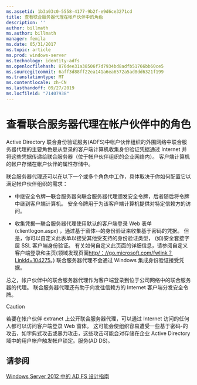 ```yaml
---
ms.assetid: 1b3a03c0-5558-4177-9b2f-e9d6ce3271cd
title: 查看联合服务器代理在帐户伙伴中的角色
description: ''
author: billmath
ms.author: billmath
manager: femila
ms.date: 05/31/2017
ms.topic: article
ms.prod: windows-server
ms.technology: identity-adfs
ms.openlocfilehash: 876dee31a38506f7d7934bd8adfb51766bb60ce5
ms.sourcegitcommit: 6aff3d88ff22ea141a6ea6572a5ad8dd6321f199
ms.translationtype: MT
ms.contentlocale: zh-CN
ms.lasthandoff: 09/27/2019
ms.locfileid: "71407938"
---
```

# <a name="review-the-role-of-the-federation-server-proxy-in-the-account-partner"></a>查看联合服务器代理在帐户伙伴中的角色

Active Directory 联合身份验证服务\(ADFS\)中帐户伙伴组织的外围网络中联合服务器代理的主要角色是从登录的客户端计算机收集身份验证凭据通过 Internet 并将这些凭据传递给联合服务器（位于帐户伙伴组织的企业网络内）。 客户端计算机的帐户存储在帐户伙伴的属性存储中。  
  
联合服务器代理还可以在以下一个或多个角色中工作，具体取决于你如何配置它以满足帐户伙伴组织的需求：  
  
-   中继安全令牌—联合服务器向联合服务器代理颁发安全令牌，后者随后将令牌中继到客户端计算机。 安全令牌用于为该客户端计算机提供对特定信赖方的访问。  
  
-   收集凭据—联合服务器代理使用默认的客户端登录 Web 表单\(clientlogon.aspx\) ，通过基于窗体\-\-的身份验证来收集基于密码的凭据。 但是，你可以自定义此表单以接受其他受支持的身份验证类型， \(如\)安全套接字层 SSL 客户端身份验证。 有关如何自定义此页面的详细信息，请参阅自定义客户端登录和主页\(领域发现页面[http\/：\/\/go.microsoft.com\/fwlink？LinkId\=104275](https://go.microsoft.com/fwlink/?LinkId=104275)。\) 联合服务器代理不会通过 Windows 集成身份验证接受凭据。  
  
总之，帐户伙伴中的联合服务器代理作为客户端登录到位于公司网络中的联合服务器的代理。 联合服务器代理还有助于向发往信赖方的 Internet 客户端分发安全令牌。  
  
> [!CAUTION]  
> 若要在帐户伙伴 extranet 上公开联合服务器代理，可以通过 Internet 访问的任何人都可以访问客户端登录 Web 窗体。 这可能会使组织容易遭受一些基于密码\-的攻击，如字典式攻击或暴力攻击，这些攻击可能会对存储在企业 Active Directory 域中的用户帐户触发帐户锁定。服务\(AD DS\)。  
  

## <a name="see-also"></a>请参阅
[Windows Server 2012 中的 AD FS 设计指南](AD-FS-Design-Guide-in-Windows-Server-2012.md)
